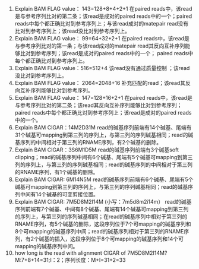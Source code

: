 1. Explain BAM FLAG value： 143=128+8+4+2+1
在paired reads中，该read是与参考序列比对的第二条；该read是成对的paired reads中的一个；paired reads中每个都正确比对到参考序列上；与该read成对的matepair read没有比对到参考序列上；该read没比对到参考序列上。
2. Explain BAM FLAG value： 99=64+32+2+1
在paired reads中，该read是与参考序列比对的第一条；与该read成对的matepair read其反向互补序列能够比对到参考序列；该read是成对的paired reads中的一个； paired reads中每个都正确比对到参考序列上。
3. Explain BAM FLAG value：516=512+4
该read没有通过质量控制 ；该read没比对到参考序列上。
4. Explain BAM FLAG value： 2064=2048+16
补充匹配的read；该read其反向互补序列能够比对到参考序列。
5. Explain BAM FLAG value： 147=128+16+2+1
在paired reads中，该read是与参考序列比对的第二条；该read其反向互补序列能够比对到参考序列；paired reads中每个都正确比对到参考序列上；该read是成对的paired reads中的一个。
6. Explain BAM CIGAR：14M2D31M
read的碱基序列前端有14个碱基、尾端有31个碱基可mapping到第三列的序列上，与第三列的序列碱基相同；read的碱基序列的中间相对于第三列的RNAME序列，有2个碱基的删除。
7. Explain BAM CIGAR：3S6M1D5M
read的碱基序列前端有3个碱基soft clipping；read的碱基序列中间有6个碱基、尾端有5个碱基可mapping到第三列的序列上，与第三列的序列碱基相同；read的碱基序列的中间相对于第三列的RNAME序列，有1个碱基的删除。
8. Explain BAM CIGAR: 6M14N5M
read的碱基序列前端有6个碱基、尾端有5个碱基可mapping到第三列的序列上，与第三列的序列碱基相同；read的碱基序列中间有14个碱基的可变剪接位置。
9. Explain BAM CIGAR: 7M5D8M2I14M  (小写：7m5d8m2i14m）
read的碱基序列前端有7个碱基、中间有8个碱基、尾端有14个碱基可mapping到第三列的序列上，与第三列的序列碱基相同；在read的碱基序列中相对于第三列的RNAME序列，有5个碱基的删除，这段序列位于7个可mapping的碱基序列和8个可mapping的碱基序列中间；read的碱基序列相对于第三列的RNAME序列，有2个碱基的插入，这段序列位于8个可mapping的碱基序列和14个可mapping的碱基序列中间。
10. how long is the read with alignment CIGAR of 7M5D8M2I14M?
M:7+8+14=31;I：2；序列长度：M+I=31+2=33
